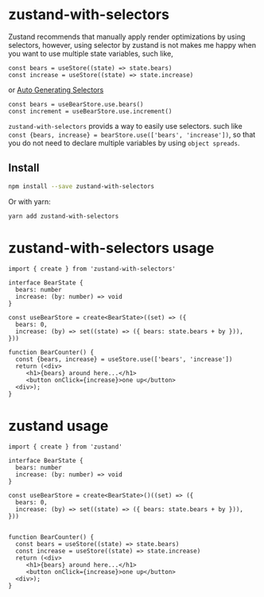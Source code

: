 # zustand-with-selectors

Zustand recommends that manually apply render optimizations by using selectors, however, using selector by zustand is not makes me happy when you want to use multiple state variables, such like,

```
const bears = useStore((state) => state.bears)
const increase = useStore((state) => state.increase)
```

or [Auto Generating Selectors](https://docs.pmnd.rs/zustand/guides/auto-generating-selectors)
```
const bears = useBearStore.use.bears()
const increment = useBearStore.use.increment()
```

`zustand-with-selectors` provids a way to easily use selectors. such like `const {bears, increase} = bearStore.use(['bears', 'increase'])`, so that you do not need to declare multiple variables by using `object spreads`.

## Install

```bash
npm install --save zustand-with-selectors
```

Or with yarn:

```bash
yarn add zustand-with-selectors
```


# zustand-with-selectors usage

```
import { create } from 'zustand-with-selectors'

interface BearState {
  bears: number
  increase: (by: number) => void
}

const useBearStore = create<BearState>((set) => ({
  bears: 0,
  increase: (by) => set((state) => ({ bears: state.bears + by })),
}))

function BearCounter() {
  const {bears, increase} = useStore.use(['bears', 'increase'])
  return (<div>
     <h1>{bears} around here...</h1>
     <button onClick={increase}>one up</button>
  <div>);
}
```

# zustand usage

```
import { create } from 'zustand'

interface BearState {
  bears: number
  increase: (by: number) => void
}

const useBearStore = create<BearState>()((set) => ({
  bears: 0,
  increase: (by) => set((state) => ({ bears: state.bears + by })),
}))


function BearCounter() {
  const bears = useStore((state) => state.bears)
  const increase = useStore((state) => state.increase)
  return (<div>
     <h1>{bears} around here...</h1>
     <button onClick={increase}>one up</button>
  <div>);
}
```


[](https://docs.pmnd.rs/zustand/guides/auto-generating-selectors)
